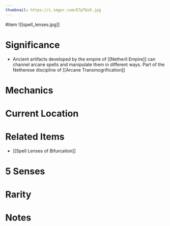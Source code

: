 ```yaml
---
thumbnail: https://i.imgur.com/E7pTGo5.jpg
---
```

#item
![[spell_lenses.jpg]]
# Significance
- Ancient artifacts developed by the empire of [[Netheril Empire]] can channel arcane spells and manipulate them in different ways. Part of the Netherese discipline of [[Arcane Transmogrification]]

# Mechanics
# Current Location
# Related Items
- [[Spell Lenses of Bifurcation]]

# 5 Senses
# Rarity
# Notes
